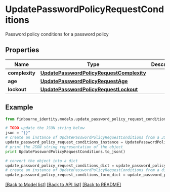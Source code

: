 # UpdatePasswordPolicyRequestConditions

Password policy conditions for a password policy

## Properties
Name | Type | Description | Notes
------------ | ------------- | ------------- | -------------
**complexity** | [**UpdatePasswordPolicyRequestComplexity**](UpdatePasswordPolicyRequestComplexity.md) |  | 
**age** | [**UpdatePasswordPolicyRequestAge**](UpdatePasswordPolicyRequestAge.md) |  | 
**lockout** | [**UpdatePasswordPolicyRequestLockout**](UpdatePasswordPolicyRequestLockout.md) |  | 

## Example

```python
from finbourne_identity.models.update_password_policy_request_conditions import UpdatePasswordPolicyRequestConditions

# TODO update the JSON string below
json = "{}"
# create an instance of UpdatePasswordPolicyRequestConditions from a JSON string
update_password_policy_request_conditions_instance = UpdatePasswordPolicyRequestConditions.from_json(json)
# print the JSON string representation of the object
print UpdatePasswordPolicyRequestConditions.to_json()

# convert the object into a dict
update_password_policy_request_conditions_dict = update_password_policy_request_conditions_instance.to_dict()
# create an instance of UpdatePasswordPolicyRequestConditions from a dict
update_password_policy_request_conditions_form_dict = update_password_policy_request_conditions.from_dict(update_password_policy_request_conditions_dict)
```
[[Back to Model list]](../README.md#documentation-for-models) [[Back to API list]](../README.md#documentation-for-api-endpoints) [[Back to README]](../README.md)



